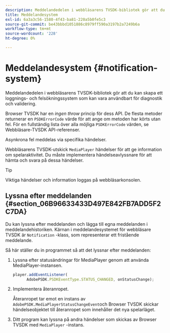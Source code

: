 ```yaml
---
description: Meddelandedelen i webbläsarens TVSDK-bibliotek gör att du kan skapa ett loggnings- och felsökningssystem som kan vara användbart för diagnostik och validering.
title: Meddelandesystem
exl-id: 6a3a3c56-1580-4f43-ba81-220a5b0fe5c3
source-git-commit: be43bbbd1051886c8979ff590a3197b2a7249b6a
workflow-type: tm+mt
source-wordcount: '228'
ht-degree: 0%

---
```


# Meddelandesystem {#notification-system}

Meddelandedelen i webbläsarens TVSDK-bibliotek gör att du kan skapa ett loggnings- och felsökningssystem som kan vara användbart för diagnostik och validering.

<!--<a id="section_EC5DBE8DDA434B70A01FA2F3EF4618BD"></a>-->

Browser TVSDK har en *ingen throw* princip för dess API. De flesta metoder returnerar en `PSDKErrorCode` värde för att ange om metoden har körts utan fel. För en fullständig lista över alla möjliga `PSDKErrorCode` värden, se Webbläsare-TVSDK API-referenser.

Asynkrona fel meddelas via specifika händelser.

Webbläsarens TVSDK-utskick `MediaPlayer` händelser för att ge information om spelaraktivitet. Du måste implementera händelseavlyssnare för att hämta och svara på dessa händelser.

>[!TIP]
>
>Viktiga händelser och information loggas på webbläsarkonsolen.

## Lyssna efter meddelanden {#section_06B96633433D497E842FB7ADD5F2C7DA}

Du kan lyssna efter meddelanden och lägga till egna meddelanden i meddelandehistoriken. Kärnan i meddelandesystemet för webbläsare TVSDK är `Notification` -klass, som representerar ett fristående meddelande.

Så här ställer du in programmet så att det lyssnar efter meddelanden:

1. Lyssna efter statusändringar för MediaPlayer genom att använda MediaPlayer-instansen.

   ```js
   player.addEventListener( 
         AdobePSDK.PSDKEventType.STATUS_CHANGED, onStatusChange);
   ```

1. Implementera återanropet.

   Återanropet tar emot en instans av `AdobePSDK.MediaPlayerStatusChangeEvent`och Browser TVSDK skickar händelseobjektet till återanropet som innehåller det nya spelarläget.
1. Ditt program kan lyssna på andra händelser som skickas av Browser TVSDK med `MediaPlayer` -instans.
